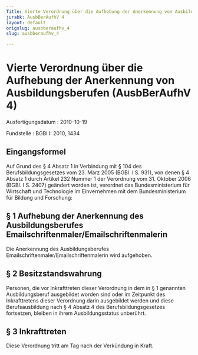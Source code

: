 ```yaml
---
Title: Vierte Verordnung über die Aufhebung der Anerkennung von Ausbildungsberufen
jurabk: AusbBerAufhV 4
layout: default
origslug: ausbberaufhv_4
slug: ausbberaufhv_4

---
```


# Vierte Verordnung über die Aufhebung der Anerkennung von Ausbildungsberufen (AusbBerAufhV 4)

Ausfertigungsdatum
:   2010-10-19

Fundstelle
:   BGBl I: 2010, 1434


## Eingangsformel

Auf Grund des § 4 Absatz 1 in Verbindung mit § 104 des
Berufsbildungsgesetzes vom 23. März 2005 (BGBl. I S. 931), von denen §
4 Absatz 1 durch Artikel 232 Nummer 1 der Verordnung vom 31. Oktober
2006 (BGBl. I S. 2407) geändert worden ist, verordnet das
Bundesministerium für Wirtschaft und Technologie im Einvernehmen mit
dem Bundesministerium für Bildung und Forschung:


## § 1 Aufhebung der Anerkennung des Ausbildungsberufes Emailschriftenmaler/Emailschriftenmalerin

Die Anerkennung des Ausbildungsberufes
Emailschriftenmaler/Emailschriftenmalerin wird aufgehoben.


## § 2 Besitzstandswahrung

Personen, die vor Inkrafttreten dieser Verordnung in dem in § 1
genannten Ausbildungsberuf ausgebildet worden sind oder im Zeitpunkt
des Inkrafttretens dieser Verordnung darin ausgebildet werden und
diese Berufsausbildung nach § 4 Absatz 4 des Berufsbildungsgesetzes
fortsetzen, bleiben in ihrem Ausbildungsstatus unberührt.


## § 3 Inkrafttreten

Diese Verordnung tritt am Tag nach der Verkündung in Kraft.

